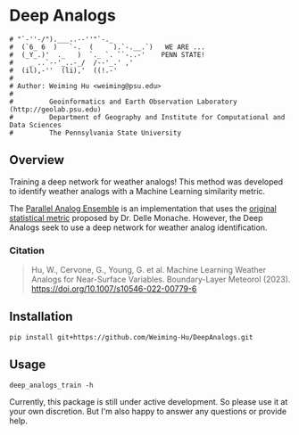 # Deep Analogs

```
# "`-''-/").___..--''"`-._
#  (`6_ 6  )   `-.  (     ).`-.__.`)   WE ARE ...
#  (_Y_.)'  ._   )  `._ `. ``-..-'    PENN STATE!
#    _ ..`--'_..-_/  /--'_.' ,'
#  (il),-''  (li),'  ((!.-'
# 
# Author: Weiming Hu <weiming@psu.edu>
#
#         Geoinformatics and Earth Observation Laboratory (http://geolab.psu.edu)
#         Department of Geography and Institute for Computational and Data Sciences
#         The Pennsylvania State University
```

## Overview

Training a deep network for weather analogs! This method was developed to identify weather analogs with a Machine Learning similarity metric.

The [Parallel Analog Ensemble](https://weiming-hu.github.io/AnalogsEnsemble/) is an implementation that uses the [original statistical metric](https://journals.ametsoc.org/view/journals/mwre/141/10/mwr-d-12-00281.1.xml) proposed by Dr. Delle Monache. However, the Deep Analogs seek to use a deep network for weather analog identification.

### Citation

> Hu, W., Cervone, G., Young, G. et al. Machine Learning Weather Analogs for Near-Surface Variables. Boundary-Layer Meteorol (2023). https://doi.org/10.1007/s10546-022-00779-6

## Installation

```
pip install git+https://github.com/Weiming-Hu/DeepAnalogs.git
```

## Usage

```
deep_analogs_train -h
```

Currently, this package is still under active development. So please use it at your own discretion. But I'm also happy to answer any questions or provide help.
